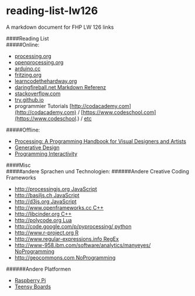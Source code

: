 reading-list-lw126
==================

A markdown document for FHP LW 126 links

####Reading List  
#####Online: 
- [processing.org](http://processing.org)  
- [openprocessing.org](http://openprocessing.org)  
- [arduino.cc](http://arduino.cc)  
- [fritzing.org](http://fritzing.org)  
- [learncodethehardway.org](http://learncodethehardway.org)  
- [daringfireball.net Markdown Referenz](http://daringfireball.net/projects/markdown/)  
- [stackoverflow.com](http://stackoverflow.com)  
- [try.github.io](http://try.github.io/levels/1/challenges/1)  
- programmier Tutorials [http://codacademy.com](http://codacademy.com) / [https://www.codeschool.com](https://www.codeschool.) / [etc](http://lmgtfy.com/?q=online+programming+tutorial)  

#####Offline:  
- [Processing: A Programming Handbook for Visual Designers and Artists](http://processing.org/books/)  
- [Generative Design](http://processing.org/books/)  
- [Programming Interactivity](http://shop.oreilly.com/product/9780596154158.do)    

####Misc  
#####andere Sprachen und Technologien:
######Andere Creative Coding Frameworks  

- [http://processingjs.org JavaScript](http://processingjs.org)  
- [http://basiljs.ch JavaScript](http://basiljs.ch)  
- [http://d3js.org JavaScript](http://d3js.org)  
- [http://www.openframeworks.cc C++](http://www.openframeworks.cc)  
- [http://libcinder.org C++](http://libcinder.org)  
- [http://polycode.org Lua](http://polycode.org)  
- [http://code.google.com/p/pyprocessing/ python  ](http://code.google.com/p/pyprocessing/)  
- [http://www.r-project.org R](http://www.r-project.org)  
- [http://www.regular-expressions.info RegEx](http://www.regular-expressions.info)  
- [http://www-958.ibm.com/software/analytics/manyeyes/ NoProgramming  ](http://www-958.ibm.com/software/analytics/manyeyes/)  
- [http://geocommons.com NoProgramming  ](http://geocommons.com)  

######Andere Platformen  
- [Raspberry Pi](http://www.raspberrypi.org)  
- [Teensy Boards](http://www.pjrc.com/store/teensy.html)  
